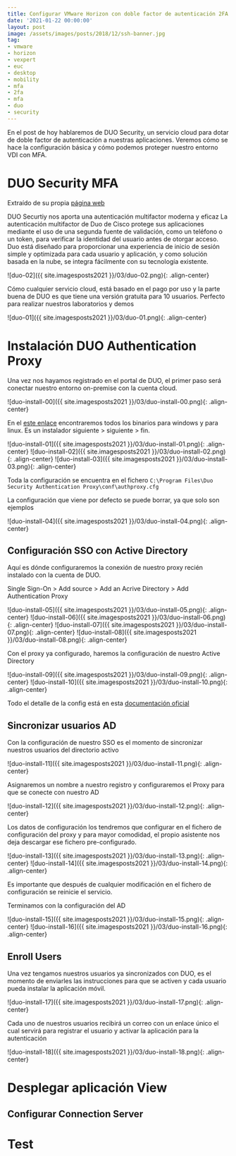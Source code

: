 ```yaml
---
title: Configurar VMware Horizon con doble factor de autenticación 2FA MFA
date: '2021-01-22 00:00:00'
layout: post
image: /assets/images/posts/2018/12/ssh-banner.jpg
tag:
- vmware
- horizon
- vexpert
- euc
- desktop
- mobility
- mfa
- 2fa
- mfa
- duo
- security
---
```


En el post de hoy hablaremos de DUO Security, un servicio cloud para dotar de doble factor de autenticación a nuestras aplicaciones. Veremos cómo se hace la configuración básica y cómo podemos proteger nuestro entorno VDI con MFA.

# DUO Security MFA

Extraído de su propia [página web](https://duo.com/product/multi-factor-authentication-mfa) 

DUO Securtiy nos aporta una autenticación multifactor moderna y eficaz
La autenticación multifactor de Duo de Cisco protege sus aplicaciones mediante el uso de una segunda fuente de validación, como un teléfono o un token, para verificar la identidad del usuario antes de otorgar acceso. Duo está diseñado para proporcionar una experiencia de inicio de sesión simple y optimizada para cada usuario y aplicación, y como solución basada en la nube, se integra fácilmente con su tecnología existente. 

![duo-02]({{ site.imagesposts2021 }}/03/duo-02.png){: .align-center}

Cómo cualquier servicio cloud, está basado en el pago por uso y la parte buena de DUO es que tiene una versión gratuita para 10 usuarios. Perfecto para realizar nuestros laboratorios y demos

![duo-01]({{ site.imagesposts2021 }}/03/duo-01.png){: .align-center}

# Instalación DUO Authentication Proxy

Una vez nos hayamos registrado en el portal de DUO, el primer paso será conectar nuestro entorno on-premise con la cuenta cloud.

![duo-install-00]({{ site.imagesposts2021 }}/03/duo-install-00.png){: .align-center}

En el [este enlace](https://duo.com/docs/checksums#duo-authentication-proxy) encontraremos todos los binarios para windows y para linux. Es un instalador siguiente > siguiente > fin.

![duo-install-01]({{ site.imagesposts2021 }}/03/duo-install-01.png){: .align-center}
![duo-install-02]({{ site.imagesposts2021 }}/03/duo-install-02.png){: .align-center}
![duo-install-03]({{ site.imagesposts2021 }}/03/duo-install-03.png){: .align-center}

Toda la configuración se encuentra en el fichero `C:\Program Files\Duo Security Authentication Proxy\conf\authproxy.cfg`

La configuración que viene por defecto se puede borrar, ya que solo son ejemplos

![duo-install-04]({{ site.imagesposts2021 }}/03/duo-install-04.png){: .align-center}

## Configuración SSO con Active Directory

Aquí es dónde configuraremos la conexión de nuestro proxy recién instalado con la cuenta de DUO. 

Single Sign-On > Add source > Add an Acrive Directory > Add Authentication Proxy

![duo-install-05]({{ site.imagesposts2021 }}/03/duo-install-05.png){: .align-center}
![duo-install-06]({{ site.imagesposts2021 }}/03/duo-install-06.png){: .align-center}
![duo-install-07]({{ site.imagesposts2021 }}/03/duo-install-07.png){: .align-center}
![duo-install-08]({{ site.imagesposts2021 }}/03/duo-install-08.png){: .align-center}

Con el proxy ya configurado, haremos la configuración de nuestro Active Directory

![duo-install-09]({{ site.imagesposts2021 }}/03/duo-install-09.png){: .align-center}
![duo-install-10]({{ site.imagesposts2021 }}/03/duo-install-10.png){: .align-center}

Todo el detalle de la config está en esta [documentación oficial](https://duo.com/docs/sso#enable-duo-single-sign-on)

## Sincronizar usuarios AD

Con la configuración de nuestro SSO es el momento de sincronizar nuestros usuarios del directorio activo

![duo-install-11]({{ site.imagesposts2021 }}/03/duo-install-11.png){: .align-center}

Asignaremos un nombre a nuestro registro y configuraremos el Proxy para que se conecte con nuestro AD

![duo-install-12]({{ site.imagesposts2021 }}/03/duo-install-12.png){: .align-center}

Los datos de configuración los tendremos que configurar en el fichero de configuración del proxy y para mayor comodidad, el propio asistente nos deja descargar ese fichero pre-configurado.

![duo-install-13]({{ site.imagesposts2021 }}/03/duo-install-13.png){: .align-center}
![duo-install-14]({{ site.imagesposts2021 }}/03/duo-install-14.png){: .align-center}

Es importante que después de cualquier modificación en el fichero de configuración se reinicie el servicio.

Terminamos con la configuración del AD

![duo-install-15]({{ site.imagesposts2021 }}/03/duo-install-15.png){: .align-center}
![duo-install-16]({{ site.imagesposts2021 }}/03/duo-install-16.png){: .align-center}

## Enroll Users

Una vez tengamos nuestros usuarios ya sincronizados con DUO, es el momento de enviarles las instrucciones para que se activen y cada usuario pueda instalar la aplicación móvil.

![duo-install-17]({{ site.imagesposts2021 }}/03/duo-install-17.png){: .align-center}

Cada uno de nuestros usuarios recibirá un correo con un enlace único el cual servirá para registrar el usuario y activar la aplicación para la autenticación

![duo-install-18]({{ site.imagesposts2021 }}/03/duo-install-18.png){: .align-center}


# Desplegar aplicación View

## Configurar Connection Server

# Test



